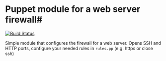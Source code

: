 # Puppet module for a web server firewall#

[![Build Status](https://travis-ci.org/alombarte/puppet-webserverfirewall.png?branch=master)](https://travis-ci.org/alombarte/puppet-webserverfirewall)

Simple module that configures the firewall for a web server. Opens SSH and HTTP ports, configure your needed rules in `rules.pp` (e.g: https or close ssh) 
